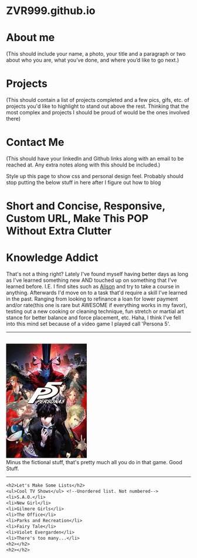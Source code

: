 # ZVR999.github.io


<html>


<body>
    <h1>About me</h1>
    <p>(This should include your name, a photo, your title and a paragraph or two 
        about who you are, what you’ve done, and where you’d like to go next.)</p>
    <h1>Projects</h1>
    <p>(This should contain a list of projects completed and a few pics, gifs, etc.
        of projects you'd like to highlight to stand out above the rest. Thinking
        that the most complex and projects I should be proud of would be the ones
        involved there)</p>
    <h1>Contact Me</h1>
    <p>(This should have your linkedIn and Github links along with an email to be
        reached at. Any extra notes along with this should be included.)</p>
    <p>Style up this page to show css and personal design feel. Probably should stop
        putting the below stuff in here after I figure out how to blog</p>
    <h1>Short and Concise, Responsive, Custom URL, Make This POP Without Extra Clutter</h1>
    <h1>Knowledge Addict</h1>  <!--First Heading-->
    <p>That's not a thing right? Lately I've found myself having better days
        as long as I've learned something new AND touched up on something 
        that I've learned before. I.E. I find sites such as <a href="
        https://www.alison.com" target="_blank">
        Alison</a> and try to take a course in anything. Afterwards I'd move
        on to a task that'd require a skill I've learned in the past. Ranging
        from looking to refinance a loan for lower payment and/or rate(this
        one is rare but AWESOME if everything works in my favor), testing out a 
        new cooking or cleaning technique, fun stretch or martial art stance
        for better balance and force placement, etc. Haha, I think I've fell
        into this mind set because of a video game I played call 'Persona 5'.
        <hr><br/>
        <img src="Persona_5_cover_art.jpg" alt="Picture of the cover of Persona 5"
         width="220" height="312"/>  <!--img placement with breaks for formatting-->
        <br/>Minus the fictional stuff, that's pretty much all you do in that game.
        Good Stuff.</p><hr>
        
    <h2>Let's Make Some Lists</h2>
    <ul>Cool TV Shows</ul> <!--Unordered list. Not numbered-->
    <li>S.A.O.</li>
    <li>New Girl</li>
    <li>Gilmore Girls</li>
    <li>The Office</li>
    <li>Parks and Recreation</li>
    <li>Fairy Tale</li>
    <li>Violet Evergarden</li>
    <li>There's too many...</li>
    <h2></h2>
    <h2></h2>
</body>

</html>
